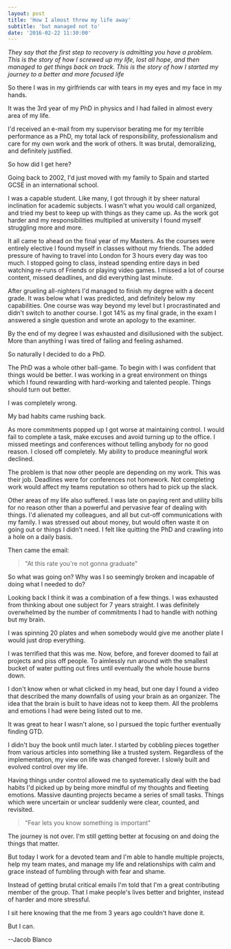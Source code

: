 ```yaml
---
layout: post
title: 'How I almost threw my life away'
subtitle: 'but managed not to'
date: '2016-02-22 11:30:00'
---
```


*They say that the first step to recovery is admitting you have a problem. This is the story of how I screwed up my life, lost all hope, and then managed to get things back on track. This is the story of how I started my journey to a better and more focused life*

So there I was in my girlfriends car with tears in my eyes and my face in my hands.

It was the 3rd year of my PhD in physics and I had failed in almost every area of my life.

I'd received an e-mail from my supervisor berating me for my terrible performance as a PhD, my total lack of responsibility, professionalism and care for my own work and the work of others. It was brutal, demoralizing, and definitely justified.

So how did I get here?

Going back to 2002, I'd just moved with my family to Spain and started GCSE in an international school.

I was a capable student. Like many, I got through it by sheer natural inclination for academic subjects. I wasn't what you would call organized, and tried my best to keep up with things as they came up. As the work got harder and my responsibilities multiplied at university I found myself struggling more and more.

It all came to ahead on the final year of my Masters. As the courses were entirely elective I found myself in classes without my friends. The added pressure of having to travel into London for 3 hours every day was too much. I stopped going to class, instead spending entire days in bed watching re-runs of Friends or playing video games. I missed a lot of course content, missed deadlines, and did everything last minute.

After grueling all-nighters I'd managed to finish my degree with a decent grade. It was below what I was predicted, and definitely below my capabilities. One course was way beyond my level but I procrastinated and didn't switch to another course. I got 14% as my final grade, in the exam I answered a single question and wrote an apology to the examiner.

By the end of my degree I was exhausted and disillusioned with the subject. More than anything I was tired of failing and feeling ashamed.

So naturally I decided to do a PhD.

The PhD was a whole other ball-game. To begin with I was confident that things would be better. I was working in a great environment on things which I found rewarding with hard-working and talented people. Things should turn out better.

I was completely wrong.

My bad habits came rushing back.

As more commitments popped up I got worse at maintaining control. I would fail to complete a task, make excuses and avoid turning up to the office. I missed meetings and conferences without telling anybody for no good reason. I closed off completely. My ability to produce meaningful work declined.

The problem is that now other people are depending on my work. This was their job. Deadlines were for conferences not homework. Not completing work would affect my teams reputation so others had to pick up the slack.

Other areas of my life also suffered. I was late on paying rent and utility bills for no reason other than a powerful and pervasive fear of dealing with things. I'd alienated my colleagues, and all but cut-off communications with my family. I was stressed out about money, but would often waste it on going out or things I didn't need. I felt like quitting the PhD and crawling into a hole on a daily basis.

Then came the email:
> "At this rate you're not gonna graduate"

So what was going on? Why was I so seemingly broken and incapable of doing what I needed to do?

Looking back I think it was a combination of a few things. I was exhausted from thinking about one subject for 7 years straight. I was definitely overwhelmed by the number of commitments I had to handle with nothing but my brain.

I was spinning 20 plates and when somebody would give me another plate I would just drop everything.

I was terrified that this was me. Now, before, and forever doomed to fail at projects and piss off people. To aimlessly run around with the smallest bucket of water putting out fires until eventually the whole house burns down.

I don't know when or what clicked in my head, but one day I found a video that described the many downfalls of using your brain as an organizer. The idea that the brain is built to have ideas not to keep them. All the problems and emotions I had were being listed out to me.

It was great to hear I wasn't alone, so I pursued the topic further eventually finding GTD.

I didn't buy the book until much later. I started by cobbling pieces together from various articles into something like a trusted system. Regardless of the implementation, my view on life was changed forever. I slowly built and evolved control over my life.

Having things under control allowed me to systematically deal with the bad habits I'd picked up by being more mindful of my thoughts and fleeting emotions. Massive daunting projects became a series of small tasks. Things which were uncertain or unclear suddenly were clear, counted, and revisited.

> "Fear lets you know something is important"

The journey is not over. I'm still getting better at focusing on and doing the things that matter.

But today I work for a devoted team and I'm able to handle multiple projects, help my team mates, and manage my life and relationships with calm and grace instead of fumbling through with fear and shame.

Instead of getting brutal critical emails I'm told that I'm a great contributing member of the group. That I make people's lives better and brighter, instead of harder and more stressful.

I sit here knowing that the me from 3 years ago couldn't have done it.

But I can.

--Jacob Blanco